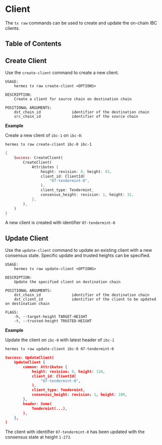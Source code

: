 # Client
The `tx raw` commands can be used to create and update the on-chain IBC clients.

## Table of Contents
<!-- toc -->

## Create Client
Use the `create-client` command to create a new client.

```shell
USAGE:
    hermes tx raw create-client <OPTIONS>

DESCRIPTION:
    Create a client for source chain on destination chain

POSITIONAL ARGUMENTS:
    dst_chain_id              identifier of the destination chain
    src_chain_id              identifier of the source chain

```

__Example__

Create a new client of `ibc-1` on `ibc-0`:

```shell
hermes tx raw create-client ibc-0 ibc-1
```

```rust
{
    Success: CreateClient(
        CreateClient(
            Attributes {
                height: revision: 0, height: 43,
                client_id: ClientId(
                    "07-tendermint-0",
                ),
                client_type: Tendermint,
                consensus_height: revision: 1, height: 32,
            },
        ),
    )
}
```

A new client is created with identifier `07-tendermint-0`

## Update Client
Use the `update-client` command to update an existing client with a new consensus state.
Specific update and trusted heights can be specified.

```shell
USAGE:
    hermes tx raw update-client <OPTIONS>

DESCRIPTION:
    Update the specified client on destination chain

POSITIONAL ARGUMENTS:
    dst_chain_id              identifier of the destination chain
    dst_client_id             identifier of the client to be updated on destination chain

FLAGS:
    -h, --target-height TARGET-HEIGHT
    -t, --trusted-height TRUSTED-HEIGHT
```

__Example__

Update the client on `ibc-0` with latest header of `ibc-1`

```shell
hermes tx raw update-client ibc-0 07-tendermint-0
```

```json
Success: UpdateClient(
    UpdateClient {
        common: Attributes {
            height: revision: 0, height: 110,
            client_id: ClientId(
                "07-tendermint-0",
            ),
            client_type: Tendermint,
            consensus_height: revision: 1, height: 109,
        },
        header: Some(
            Tendermint(...),
        ),
    },
)
```

The client with identifier `07-tendermint-0` has been updated with the consensus state at height `1-273`.
